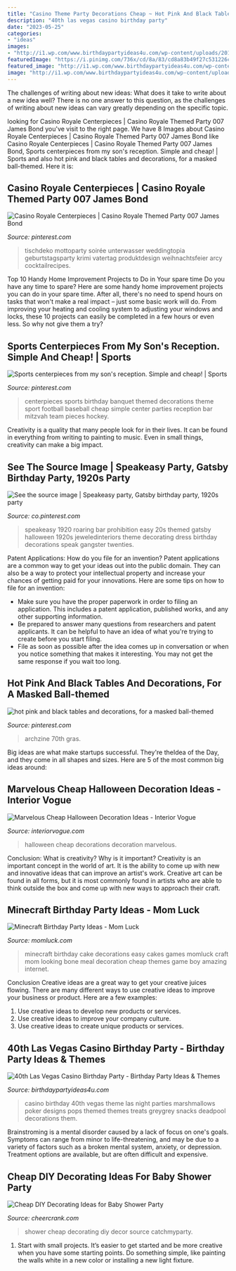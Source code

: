 ```yaml
---
title: "Casino Theme Party Decorations Cheap ~ Hot Pink And Black Tables And Decorations, For A Masked Ball-themed"
description: "40th las vegas casino birthday party"
date: "2023-05-25"
categories:
- "ideas"
images:
- "http://i1.wp.com/www.birthdaypartyideas4u.com/wp-content/uploads/2015/02/adult-40th-las-vegas-casino-birthday-party-ideas-decorations-poker-food-treat-pops.jpg"
featuredImage: "https://i.pinimg.com/736x/cd/8a/83/cd8a83b49f27c531226c8586ab062dbd.jpg"
featured_image: "http://i1.wp.com/www.birthdaypartyideas4u.com/wp-content/uploads/2015/02/adult-40th-las-vegas-casino-birthday-party-ideas-decorations-poker-food-treat-pops.jpg"
image: "http://i1.wp.com/www.birthdaypartyideas4u.com/wp-content/uploads/2015/02/adult-40th-las-vegas-casino-birthday-party-ideas-decorations-poker-food-treat-pops.jpg"
---
```



The challenges of writing about new ideas: What does it take to write about a new idea well?
There is no one answer to this question, as the challenges of writing about new ideas can vary greatly depending on the specific topic.

	

		
looking for Casino Royale Centerpieces | Casino Royale Themed Party 007 James Bond you've visit to the right page. We have 8 Images about Casino Royale Centerpieces | Casino Royale Themed Party 007 James Bond like Casino Royale Centerpieces | Casino Royale Themed Party 007 James Bond, Sports centerpieces from my son&#039;s reception. Simple and cheap! | Sports and also hot pink and black tables and decorations, for a masked ball-themed. Here it is:
		
    
## Casino Royale Centerpieces | Casino Royale Themed Party 007 James Bond

<img loading=lazy src="https://i.pinimg.com/736x/69/f3/0f/69f30f4c4ef6faa5eaf0c1859073c9ca.jpg" onerror="this.onerror=null;this.src='https://tse3.mm.bing.net/th?id=OIP.ycZyslksiWoKsazlQJCSDwHaJ5&amp;pid=15.1';" alt="Casino Royale Centerpieces | Casino Royale Themed Party 007 James Bond">

_Source: pinterest.com_

>tischdeko mottoparty soirée unterwasser weddingtopia geburtstagsparty krimi vatertag produktdesign weihnachtsfeier arcy cocktailrecipes. 

	

Top 10 Handy Home Improvement Projects to Do in Your spare time
Do you have any time to spare? Here are some handy home improvement projects you can do in your spare time. After all, there's no need to spend hours on tasks that won't make a real impact – just some basic work will do. From improving your heating and cooling system to adjusting your windows and locks, these 10 projects can easily be completed in a few hours or even less. So why not give them a try?

    
## Sports Centerpieces From My Son&#039;s Reception. Simple And Cheap! | Sports

<img loading=lazy src="https://i.pinimg.com/736x/d0/96/44/d0964465fdfbbbf3c4b4fcddddbef20f--sports-centerpieces-sports-party-decorations.jpg" onerror="this.onerror=null;this.src='https://tse1.mm.bing.net/th?id=OIP.TvvSmFmiJzQMLNcD3qNeaQHaJ3&amp;pid=15.1';" alt="Sports centerpieces from my son&#039;s reception. Simple and cheap! | Sports">

_Source: pinterest.com_

>centerpieces sports birthday banquet themed decorations theme sport football baseball cheap simple center parties reception bar mitzvah team pieces hockey. 

	

Creativity is a quality that many people look for in their lives. It can be found in everything from writing to painting to music. Even in small things, creativity can make a big impact.

    
## See The Source Image | Speakeasy Party, Gatsby Birthday Party, 1920s Party

<img loading=lazy src="https://i.pinimg.com/736x/cd/8a/83/cd8a83b49f27c531226c8586ab062dbd.jpg" onerror="this.onerror=null;this.src='https://tse1.mm.bing.net/th?id=OIP.6Tnhuk28G1KPus7LUHWtugHaLH&amp;pid=15.1';" alt="See the source image | Speakeasy party, Gatsby birthday party, 1920s party">

_Source: co.pinterest.com_

>speakeasy 1920 roaring bar prohibition easy 20s themed gatsby halloween 1920s jeweledinteriors theme decorating dress birthday decorations speak gangster twenties. 

	

Patent Applications: How do you file for an invention?
Patent applications are a common way to get your ideas out into the public domain. They can also be a way to protect your intellectual property and increase your chances of getting paid for your innovations. Here are some tips on how to file for an invention: 
- Make sure you have the proper paperwork in order to filing an application. This includes a patent application, published works, and any other supporting information. 
- Be prepared to answer many questions from researchers and patent applicants. It can be helpful to have an idea of what you're trying to create before you start filing. 
- File as soon as possible after the idea comes up in conversation or when you notice something that makes it interesting. You may not get the same response if you wait too long.

    
## Hot Pink And Black Tables And Decorations, For A Masked Ball-themed

<img loading=lazy src="https://i.pinimg.com/736x/f1/24/1c/f1241cec00d9f1bc3710f958d7fc5e2f.jpg" onerror="this.onerror=null;this.src='https://tse2.mm.bing.net/th?id=OIP.wmlQJJEqgipKTUwq8TYa9wHaJ3&amp;pid=15.1';" alt="hot pink and black tables and decorations, for a masked ball-themed">

_Source: pinterest.com_

>archzine 70th gras. 

	

Big ideas are what make startups successful. They're theIdea of the Day, and they come in all shapes and sizes. Here are 5 of the most common big ideas around:

    
## Marvelous Cheap Halloween Decoration Ideas - Interior Vogue

<img loading=lazy src="http://interiorvogue.com/wp-content/uploads/2016/06/Cheap-Halloween-Decorations-Ideas.jpg" onerror="this.onerror=null;this.src='https://tse2.mm.bing.net/th?id=OIP.q-zr0Q1KPFGYJWYFeTp9QAHaJ4&amp;pid=15.1';" alt="Marvelous Cheap Halloween Decoration Ideas - Interior Vogue">

_Source: interiorvogue.com_

>halloween cheap decorations decoration marvelous. 

	

Conclusion: What is creativity? Why is it important?
Creativity is an important concept in the world of art. It is the ability to come up with new and innovative ideas that can improve an artist's work. Creative art can be found in all forms, but it is most commonly found in artists who are able to think outside the box and come up with new ways to approach their craft.

    
## Minecraft Birthday Party Ideas - Mom Luck

<img loading=lazy src="https://momluck.com/wp-content/uploads/2014/06/minecraft-ideas--e1421001556318.jpg" onerror="this.onerror=null;this.src='https://tse4.mm.bing.net/th?id=OIP.uS57mNo7gu6sN8gazrSwKwHaKd&amp;pid=15.1';" alt="Minecraft Birthday Party Ideas - Mom Luck">

_Source: momluck.com_

>minecraft birthday cake decorations easy cakes games momluck craft mom looking bone meal decoration cheap themes game boy amazing internet. 

	

Conclusion
Creative ideas are a great way to get your creative juices flowing. There are many different ways to use creative ideas to improve your business or product. Here are a few examples:
1. Use creative ideas to develop new products or services.
2. Use creative ideas to improve your company culture.
3. Use creative ideas to create unique products or services.

    
## 40th Las Vegas Casino Birthday Party - Birthday Party Ideas &amp; Themes

<img loading=lazy src="http://i1.wp.com/www.birthdaypartyideas4u.com/wp-content/uploads/2015/02/adult-40th-las-vegas-casino-birthday-party-ideas-decorations-poker-food-treat-pops.jpg" onerror="this.onerror=null;this.src='https://tse3.mm.bing.net/th?id=OIP.c-e2oLIoT0pBe7ty2GycPgHaLH&amp;pid=15.1';" alt="40th Las Vegas Casino Birthday Party - Birthday Party Ideas &amp; Themes">

_Source: birthdaypartyideas4u.com_

>casino birthday 40th vegas theme las night parties marshmallows poker designs pops themed themes treats greygrey snacks deadpool decorations them. 

	

Brainstroming is a mental disorder caused by a lack of focus on one's goals. Symptoms can range from minor to life-threatening, and may be due to a variety of factors such as a broken mental system, anxiety, or depression. Treatment options are available, but are often difficult and expensive.

    
## Cheap DIY Decorating Ideas For Baby Shower Party

<img loading=lazy src="https://www.cheercrank.com/wp-content/uploads/2016/08/04-baby-shower-decor-ideas-woohome.jpg" onerror="this.onerror=null;this.src='https://tse4.mm.bing.net/th?id=OIP.yrINZVg1gmcxt1_UlLXjCAHaKn&amp;pid=15.1';" alt="Cheap DIY Decorating Ideas for Baby Shower Party">

_Source: cheercrank.com_

>shower cheap decorating diy decor source catchmyparty. 

	

1. Start with small projects. It’s easier to get started and be more creative when you have some starting points. Do something simple, like painting the walls white in a new color or installing a new light fixture. 

